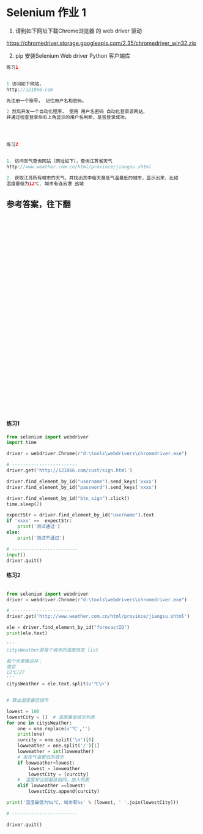 # Selenium 作业 1

1. 请到如下网址下载Chrome浏览器 的 web driver 驱动

https://chromedriver.storage.googleapis.com/2.35/chromedriver_win32.zip

2. pip 安装Selenium Web driver Python 客户端库


```java
练习1


1 访问如下网站，
http://121866.com

先注册一个账号， 记住用户名和密码。

2 然后开发一个自动化程序， 使用 用户名密码 自动化登录该网站，
并通过检查登录后右上角显示的用户名判断，是否登录成功。




练习2


1. 访问天气查询网站（网址如下），查询江苏省天气 
http://www.weather.com.cn/html/province/jiangsu.shtml

2. 获取江苏所有城市的天气，并找出其中每天最低气温最低的城市，显示出来，比如 
温度最低为12℃, 城市有连云港 盐城 


```


## 参考答案，往下翻
<br><br><br><br><br><br><br><br><br><br><br><br><br><br><br><br><br><br><br><br><br><br><br><br><br><br><br><br><br><br>


#### 练习1
```python
from selenium import webdriver
import time

driver = webdriver.Chrome(r"d:\tools\webdrivers\chromedriver.exe")

# ------------------------
driver.get('http://121866.com/cust/sign.html')

driver.find_element_by_id("username").send_keys('xxxx')
driver.find_element_by_id("password").send_keys('xxxx')

driver.find_element_by_id("btn_sign").click()
time.sleep(2)

expectStr = driver.find_element_by_id("username").text
if 'xxxx' ==  expectStr:
    print('测试通过')
else:
    print('测试不通过')

# ------------------------
input()
driver.quit()
```


#### 练习2
```python

from selenium import webdriver
driver = webdriver.Chrome(r"d:\tools\webdrivers\chromedriver.exe")

# ------------------------
driver.get('http://www.weather.com.cn/html/province/jiangsu.shtml')

ele = driver.find_element_by_id("forecastID")
print(ele.text)

''' 
citysWeather是每个城市的温度信息 list

每个元素像这样：
南京
12℃/27
'''
citysWeather = ele.text.split(u'℃\n')


# 算出温度最低城市

lowest = 100
lowestCity = []  # 温度最低城市列表
for one in citysWeather:
    one = one.replace(u'℃','')
    print(one)
    curcity = one.split('\n')[0]
    lowweather = one.split('/')[1]
    lowweather = int(lowweather)
    # 发现气温更低的城市
    if lowweather<lowest:
        lowest = lowweather
        lowestCity = [curcity]
    #  温度和当前最低相同，加入列表
    elif lowweather ==lowest:
        lowestCity.append(curcity)

print('温度最低为%s℃, 城市有%s' % (lowest, ' '.join(lowestCity)))

# ------------------------

driver.quit()
```
